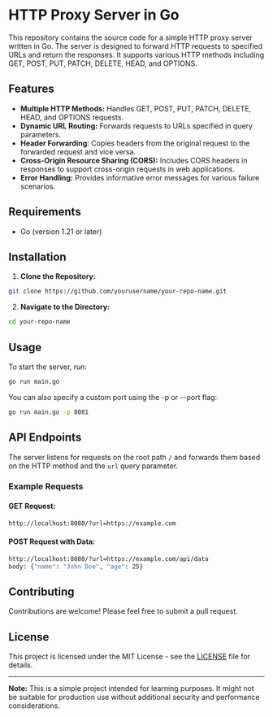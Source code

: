 # HTTP Proxy Server in Go

This repository contains the source code for a simple HTTP proxy server written in Go. The server is designed to forward HTTP requests to specified URLs and return the responses. It supports various HTTP methods including GET, POST, PUT, PATCH, DELETE, HEAD, and OPTIONS.

## Features

- **Multiple HTTP Methods:** Handles GET, POST, PUT, PATCH, DELETE, HEAD, and OPTIONS requests.
- **Dynamic URL Routing:** Forwards requests to URLs specified in query parameters.
- **Header Forwarding**: Copies headers from the original request to the forwarded request and vice versa.
- **Cross-Origin Resource Sharing (CORS):** Includes CORS headers in responses to support cross-origin requests in web applications.
- **Error Handling:** Provides informative error messages for various failure scenarios.

## Requirements

- Go (version 1.21 or later)

## Installation

1. **Clone the Repository:**

```bash
git clone https://github.com/yourusername/your-repo-name.git
```

2. **Navigate to the Directory:**

```bash
cd your-repo-name
```

## Usage

To start the server, run:

```bash
go run main.go
```

You can also specify a custom port using the -p or --port flag:

```bash
go run main.go -p 8081
```

## API Endpoints

The server listens for requests on the root path `/` and forwards them based on the HTTP method and the `url` query parameter.

### Example Requests

#### GET Request:

```bash
http://localhost:8080/?url=https://example.com
```

#### POST Request with Data:

```bash
http://localhost:8080/?url=https://example.com/api/data
body: {"name": "John Doe", "age": 25}
```

## Contributing

Contributions are welcome! Please feel free to submit a pull request.

## License

This project is licensed under the MIT License - see the [LICENSE](LICENSE) file for details.

---

**Note:** This is a simple project intended for learning purposes. It might not be suitable for production use without additional security and performance considerations.
